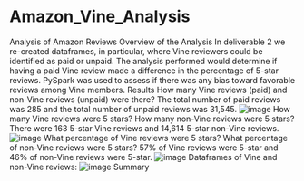 # Amazon_Vine_Analysis
Analysis of Amazon Reviews
Overview of the Analysis
In deliverable 2 we re-created dataframes, in particular, where Vine reviewers could be identified as paid or unpaid.  The analysis performed would determine if having a paid Vine review made a difference in the percentage of 5-star reviews.  PySpark was used to assess if there was any bias toward favorable reviews among Vine members.
Results
How many Vine reviews (paid) and non-Vine reviews (unpaid) were there?
The total number of paid reviews was 285 and the total number of unpaid reviews was 31,545.
![image](https://user-images.githubusercontent.com/100803302/174488898-4a330d33-b528-4935-b2a2-738f51da383e.png)
How many Vine reviews were 5 stars? How many non-Vine reviews were 5 stars?
There were 163 5-star Vine reviews and 14,614 5-star non-Vine reviews.
![image](https://user-images.githubusercontent.com/100803302/174489241-051dbf21-ea7f-46a6-b3d5-56d90f921c8c.png)
What percentage of Vine reviews were 5 stars? What percentage of non-Vine reviews were 5 stars?
57% of Vine reviews were 5-star and 46% of non-Vine reviews were 5-star.
![image](https://user-images.githubusercontent.com/100803302/174489345-e41eab65-0784-42aa-af43-ebc4c5c1704c.png)
Dataframes of Vine and non-Vine reviews:
![image](https://user-images.githubusercontent.com/100803302/174489403-6c6e8470-d30a-42e2-918b-22c3a373ae39.png)
Summary
